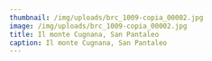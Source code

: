 ```yaml
---
thumbnail: /img/uploads/brc_1009-copia_00002.jpg
image: /img/uploads/brc_1009-copia_00002.jpg
title: Il monte Cugnana, San Pantaleo
caption: Il monte Cugnana, San Pantaleo
---
```

